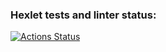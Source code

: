 ### Hexlet tests and linter status:
[![Actions Status](https://github.com/NikoKrauche/frontend-project-11/actions/workflows/hexlet-check.yml/badge.svg)](https://github.com/NikoKrauche/frontend-project-11/actions)